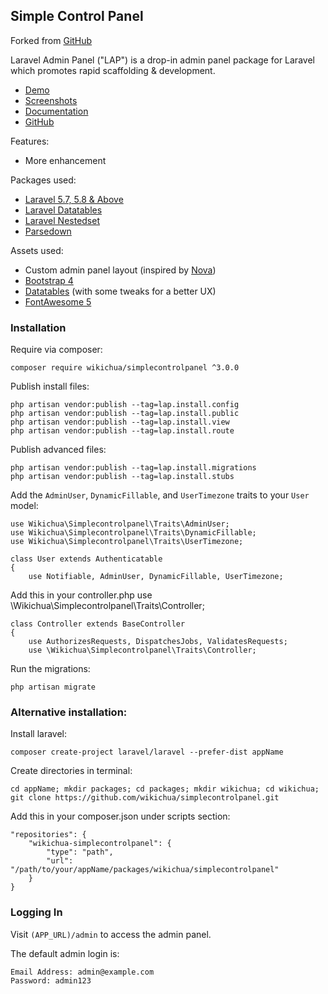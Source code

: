 ## Simple Control Panel

Forked from [GitHub](https://github.com/kjjdion/laravel-admin-panel)

Laravel Admin Panel ("LAP") is a drop-in admin panel package for Laravel which promotes rapid scaffolding & development.

- [Demo](https://lap.kjjdion.com/admin)
- [Screenshots](https://imgur.com/a/12mGWNW)
- [Documentation](https://lap.kjjdion.com/docs)
- [GitHub](https://github.com/kjjdion/laravel-admin-panel)

Features:

- More enhancement

Packages used:

- [Laravel 5.7, 5.8 & Above](https://laravel.com/)
- [Laravel Datatables](https://github.com/yajra/laravel-datatables)
- [Laravel Nestedset](https://github.com/lazychaser/laravel-nestedset)
- [Parsedown](http://parsedown.org/)

Assets used:

- Custom admin panel layout (inspired by [Nova](https://nova.laravel.com))
- [Bootstrap 4](https://getbootstrap.com)
- [Datatables](https://datatables.net) (with some tweaks for a better UX)
- [FontAwesome 5](https://fontawesome.com)

### Installation

Require via composer:

    composer require wikichua/simplecontrolpanel ^3.0.0

Publish install files:

    php artisan vendor:publish --tag=lap.install.config
    php artisan vendor:publish --tag=lap.install.public
    php artisan vendor:publish --tag=lap.install.view
    php artisan vendor:publish --tag=lap.install.route

Publish advanced files:

    php artisan vendor:publish --tag=lap.install.migrations
    php artisan vendor:publish --tag=lap.install.stubs

Add the `AdminUser`, `DynamicFillable`, and `UserTimezone` traits to your `User` model:

    use Wikichua\Simplecontrolpanel\Traits\AdminUser;
    use Wikichua\Simplecontrolpanel\Traits\DynamicFillable;
    use Wikichua\Simplecontrolpanel\Traits\UserTimezone;
    
    class User extends Authenticatable
    {
        use Notifiable, AdminUser, DynamicFillable, UserTimezone;

Add this in your controller.php
    use \Wikichua\Simplecontrolpanel\Traits\Controller;

    class Controller extends BaseController
    {
        use AuthorizesRequests, DispatchesJobs, ValidatesRequests;
        use \Wikichua\Simplecontrolpanel\Traits\Controller;

Run the migrations:

    php artisan migrate


### Alternative installation:

Install laravel:

    composer create-project laravel/laravel --prefer-dist appName

Create directories in terminal:

    cd appName; mkdir packages; cd packages; mkdir wikichua; cd wikichua; git clone https://github.com/wikichua/simplecontrolpanel.git

Add this in your composer.json under scripts section:

    "repositories": {
        "wikichua-simplecontrolpanel": {
            "type": "path",
            "url": "/path/to/your/appName/packages/wikichua/simplecontrolpanel"
        }
    }


### Logging In

Visit `(APP_URL)/admin` to access the admin panel.

The default admin login is:

    Email Address: admin@example.com
    Password: admin123